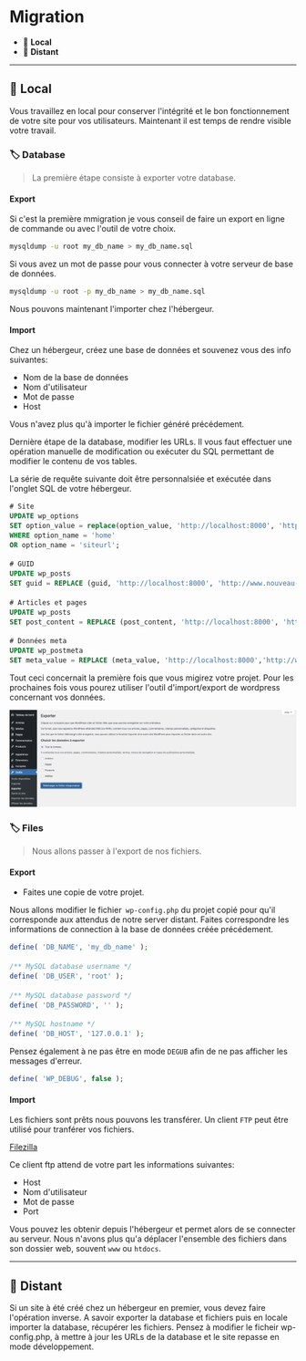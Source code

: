 # Migration

* 🔖 **Local**
* 🔖 **Distant**

___

## 📑 Local

Vous travaillez en local pour conserver l'intégrité et le bon fonctionnement de votre site pour vos utilisateurs. Maintenant il est temps de rendre visible votre travail.

### 🏷️ **Database**

> La première étape consiste à exporter votre database.

#### **Export**

Si c'est la première mmigration je vous conseil de faire un export en ligne de commande ou avec l'outil de votre choix.

```bash
mysqldump -u root my_db_name > my_db_name.sql
```

Si vous avez un mot de passe pour vous connecter à votre serveur de base de données.

```bash
mysqldump -u root -p my_db_name > my_db_name.sql
```

Nous pouvons maintenant l'importer chez l'hébergeur.

#### **Import**

Chez un hébergeur, créez une base de données et souvenez vous des info suivantes:
* Nom de la base de données
* Nom d'utilisateur
* Mot de passe
* Host

Vous n'avez plus qu'à importer le fichier généré précédement.

Dernière étape de la database, modifier les URLs. Il vous faut effectuer une opération manuelle de modification ou exécuter du SQL permettant de modifier le contenu de vos tables.

La série de requête suivante doit être personnalsiée et exécutée dans l'onglet SQL de votre hébergeur.

```sql
# Site
UPDATE wp_options
SET option_value = replace(option_value, 'http://localhost:8000', 'http://www.nouveau-site.com')
WHERE option_name = 'home'
OR option_name = 'siteurl';

# GUID
UPDATE wp_posts
SET guid = REPLACE (guid, 'http://localhost:8000', 'http://www.nouveau-site.fr');

# Articles et pages
UPDATE wp_posts
SET post_content = REPLACE (post_content, 'http://localhost:8000', 'http://www.nouveau-site.fr');

# Données meta
UPDATE wp_postmeta
SET meta_value = REPLACE (meta_value, 'http://localhost:8000','http://www.nouveau-site.com');
```

Tout ceci concernait la première fois que vous migirez votre projet. Pour les prochaines fois vous pourez utiliser l'outil d'import/export de wordpress concernant vos données.


![image](./resources/wp-export.png)

### 🏷️ **Files**

> Nous allons passer à l'export de nos fichiers.

#### **Export**

* Faites une copie de votre projet.

Nous allons modifier le fichier` wp-config.php` du projet copié pour qu'il corresponde aux attendus de notre server distant. Faites correspondre les informations de connection à la base de données créée précédement.

```php
define( 'DB_NAME', 'my_db_name' );

/** MySQL database username */
define( 'DB_USER', 'root' );

/** MySQL database password */
define( 'DB_PASSWORD', '' );

/** MySQL hostname */
define( 'DB_HOST', '127.0.0.1' );
```

Pensez également à ne pas être en mode `DEGUB` afin de ne pas afficher les messages d'erreur.

```php
define( 'WP_DEBUG', false );
```

#### **Import**

Les fichiers sont prêts nous pouvons les transférer. Un client `FTP` peut être utilisé pour tranférer vos fichiers.

[Filezilla](https://filezilla-project.org/download.php?type=client)

Ce client ftp attend de votre part les informations suivantes:
* Host
* Nom d'utilisateur
* Mot de passe
* Port

Vous pouvez les obtenir depuis l'hébergeur et permet alors de se connecter au serveur. Nous n'avons plus qu'a déplacer l'ensemble des fichiers dans son dossier web, souvent `www` ou `htdocs`.

___

## 📑 Distant

Si un site à été créé chez un hébergeur en premier, vous devez faire l'opération inverse. A savoir exporter la database et fichiers puis en locale importer la database, récupérer les fichiers. Pensez à modifier le ficheir wp-config.php, à mettre à jour les URLs de la database et le site repasse en mode développement.